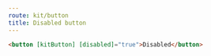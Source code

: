 ```yaml
---
route: kit/button
title: Disabled button
---
```


```html
<button [kitButton] [disabled]="true">Disabled</button>
```
